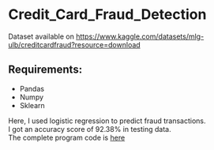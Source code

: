# Credit_Card_Fraud_Detection

Dataset available on https://www.kaggle.com/datasets/mlg-ulb/creditcardfraud?resource=download

## Requirements:
* Pandas
* Numpy
* Sklearn

Here, I used logistic regression to predict fraud transactions.<br>
I got an accuracy score of 92.38% in testing data.<br>
The complete program code is [here](https://github.com/prakashroy1211/Credit_Card_Fraud_Detection/blob/main/credit_card_fraud_detection.ipynb)
